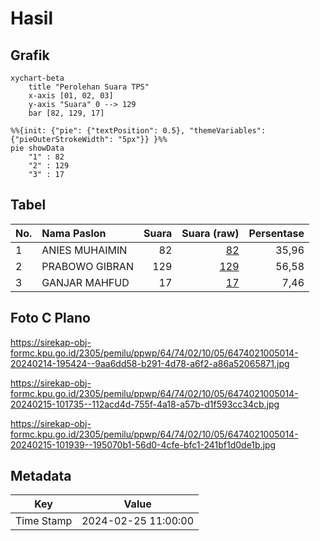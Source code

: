 # Hasil

## Grafik

```mermaid
xychart-beta
    title "Perolehan Suara TPS"
    x-axis [01, 02, 03]
    y-axis "Suara" 0 --> 129
    bar [82, 129, 17]
```

```mermaid
%%{init: {"pie": {"textPosition": 0.5}, "themeVariables": {"pieOuterStrokeWidth": "5px"}} }%%
pie showData
    "1" : 82
    "2" : 129
    "3" : 17
```

## Tabel

| No. | Nama Paslon    | Suara | Suara (raw) | Persentase |
|:--- |:-------------- | -----:| -----------:| ----------:|
| 1   | ANIES MUHAIMIN | 82    | [82][p-1]   | 35,96      |
| 2   | PRABOWO GIBRAN | 129   | [129][p-2]  | 56,58      |
| 3   | GANJAR MAHFUD  | 17    | [17][p-3]   | 7,46       |


[p-1]: https://github.com/gigit-pemilu/pemilu-2024-64-kalimantan-timur/blob/main/pilpres/hitung-suara/sub/64-kalimantan-timur/sub/74-kota-bontang/sub/02-bontang-selatan/sub/1005-bontang-lestari/sub/014-tps/sub/paslon-1.txt
[p-2]: https://github.com/gigit-pemilu/pemilu-2024-64-kalimantan-timur/blob/main/pilpres/hitung-suara/sub/64-kalimantan-timur/sub/74-kota-bontang/sub/02-bontang-selatan/sub/1005-bontang-lestari/sub/014-tps/sub/paslon-2.txt
[p-3]: https://github.com/gigit-pemilu/pemilu-2024-64-kalimantan-timur/blob/main/pilpres/hitung-suara/sub/64-kalimantan-timur/sub/74-kota-bontang/sub/02-bontang-selatan/sub/1005-bontang-lestari/sub/014-tps/sub/paslon-3.txt

## Foto C Plano

https://sirekap-obj-formc.kpu.go.id/2305/pemilu/ppwp/64/74/02/10/05/6474021005014-20240214-195424--9aa6dd58-b291-4d78-a6f2-a86a52065871.jpg

https://sirekap-obj-formc.kpu.go.id/2305/pemilu/ppwp/64/74/02/10/05/6474021005014-20240215-101735--112acd4d-755f-4a18-a57b-d1f593cc34cb.jpg

https://sirekap-obj-formc.kpu.go.id/2305/pemilu/ppwp/64/74/02/10/05/6474021005014-20240215-101939--195070b1-56d0-4cfe-bfc1-241bf1d0de1b.jpg


## Metadata

| Key        | Value               |
| ---------- | ------------------- |
| Time Stamp | 2024-02-25 11:00:00 |



